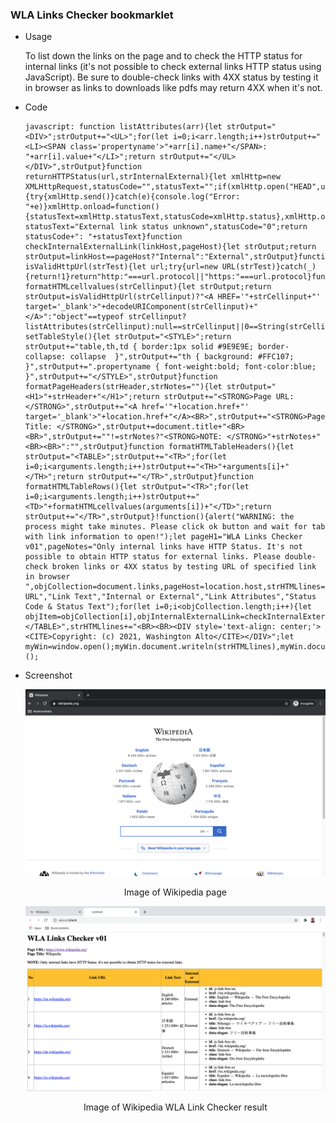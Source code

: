 ### WLA Links Checker bookmarklet

  * Usage 

    To list down the links on the page and to check the HTTP status for internal links (it's not possible to check external links HTTP status using JavaScript). Be sure to double-check links with 4XX status by testing it in browser as links to downloads like pdfs may return 4XX when it's not. 
    
  * Code  

    ```
    javascript: function listAttributes(arr){let strOutput="<DIV>";strOutput+="<UL>";for(let i=0;i<arr.length;i++)strOutput+="<LI><SPAN class='propertyname'>"+arr[i].name+"</SPAN>: "+arr[i].value+"</LI>";return strOutput+="</UL></DIV>",strOutput}function returnHTTPStatus(url,strInternalExternal){let xmlHttp=new XMLHttpRequest,statusCode="",statusText="";if(xmlHttp.open("HEAD",url,!1),"Internal"==strInternalExternal){try{xmlHttp.send()}catch(e){console.log("Error: "+e)}xmlHttp.onload=function(){statusText=xmlHttp.statusText,statusCode=xmlHttp.status},xmlHttp.onload()}else statusText="External link status unknown",statusCode="0";return statusCode+": "+statusText}function checkInternalExternalLink(linkHost,pageHost){let strOutput;return strOutput=linkHost==pageHost?"Internal":"External",strOutput}function isValidHttpUrl(strTest){let url;try{url=new URL(strTest)}catch(_){return!1}return"http:"===url.protocol||"https:"===url.protocol}function formatHTMLcellvalues(strCellinput){let strOutput;return strOutput=isValidHttpUrl(strCellinput)?"<A HREF='"+strCellinput+"' target='_blank'>"+decodeURIComponent(strCellinput)+"</A>":"object"==typeof strCellinput?listAttributes(strCellinput):null==strCellinput||0==String(strCellinput).trim().length?"":String(strCellinput).trim(),strOutput}function setTableStyle(){let strOutput="<STYLE>";return strOutput+="table,th,td { border:1px solid #9E9E9E; border-collapse: collapse  }",strOutput+="th { background: #FFC107; }",strOutput+=".propertyname { font-weight:bold; font-color:blue; }",strOutput+="</STYLE>",strOutput}function formatPageHeaders(strHeader,strNotes=""){let strOutput="<H1>"+strHeader+"</H1>";return strOutput+="<STRONG>Page URL: </STRONG>",strOutput+="<A href='"+location.href+"' target='_blank'>"+location.href+"</A><BR>",strOutput+="<STRONG>Page Title: </STRONG>",strOutput+=document.title+"<BR><BR>",strOutput+=""!=strNotes?"<STRONG>NOTE: </STRONG>"+strNotes+"<BR><BR>":"",strOutput}function formatHTMLTableHeaders(){let strOutput="<TABLE>";strOutput+="<TR>";for(let i=0;i<arguments.length;i++)strOutput+="<TH>"+arguments[i]+"</TH>";return strOutput+="</TR>",strOutput}function formatHTMLTableRows(){let strOutput="<TR>";for(let i=0;i<arguments.length;i++)strOutput+="<TD>"+formatHTMLcellvalues(arguments[i])+"</TD>";return strOutput+="</TR>",strOutput}!function(){alert("WARNING: the process might take minutes. Please click ok button and wait for tab with link information to open!");let pageH1="WLA Links Checker v01",pageNotes="Only internal links have HTTP Status. It's not possible to obtain HTTP status for external links. Please double-check broken links or 4XX status by testing URL of specified link in browser ",objCollection=document.links,pageHost=location.host,strHTMLlines="";strHTMLlines+=setTableStyle(),strHTMLlines+=formatPageHeaders(pageH1,pageNotes),strHTMLlines+=formatHTMLTableHeaders("No","Link URL","Link Text","Internal or External","Link Attributes","Status Code & Status Text");for(let i=0;i<objCollection.length;i++){let objItem=objCollection[i],objInternalExternalLink=checkInternalExternalLink(objItem.host,pageHost);strHTMLlines+=formatHTMLTableRows(i+1,objItem.href,objItem.innerText,objInternalExternalLink,objItem.attributes,returnHTTPStatus(objItem.href,objInternalExternalLink))}strHTMLlines+="</TABLE>",strHTMLlines+="<BR><BR><DIV style='text-align: center;'><CITE>Copyright: (c) 2021, Washington Alto</CITE></DIV>";let myWin=window.open();myWin.document.writeln(strHTMLlines),myWin.document.close()}();
    ```
  * Screenshot  

    ![image of Wikipedia page](screenshots/Wikipedia.png)
      
    <p align=center>Image of Wikipedia page</p>

    ![image of WLA Link Checker result](screenshots/WLALinkCheckerOutput.png)

    <p align=center>Image of Wikipedia WLA Link Checker result</p>
